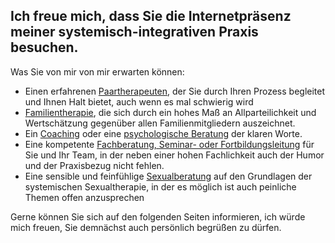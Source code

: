 ## Ich freue mich, dass Sie die Internetpräsenz meiner systemisch-integrativen Praxis besuchen.

Was Sie von mir von mir erwarten können:

* Einen erfahrenen [Paartherapeuten](http://www.paartherapeut-essen.de), der Sie durch Ihren Prozess begleitet und Ihnen Halt bietet, auch wenn es mal schwierig wird
* [Familientherapie](http://www.familientherapeut-essen.de), die sich durch ein hohes Maß an Allparteilichkeit und Wertschätzung gegenüber allen Familienmitgliedern auszeichnet.
* Ein [Coaching](http://www.psychologische-beratung-essen.de) oder eine [psychologische Beratung](http://www.psychologische-beratung-essen.de) der klaren Worte.
* Eine kompetente [Fachberatung, Seminar- oder Fortbildungsleitung](http://www.praxis-niehues.de/organisationen) für Sie und Ihr Team, in der neben einer hohen Fachlichkeit auch der Humor und der Praxisbezug nicht fehlen.
* Eine sensible und feinfühlige [Sexualberatung](www.sexualtherapeut-essen.de) auf den Grundlagen der systemischen Sexualtherapie, in der es möglich ist auch peinliche Themen offen anzusprechen

Gerne können Sie sich auf den folgenden Seiten informieren, ich würde mich freuen, Sie demnächst auch persönlich begrüßen zu dürfen.
